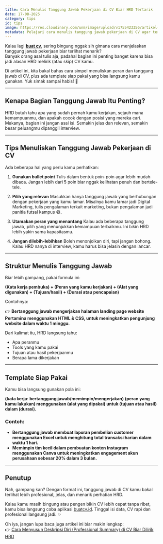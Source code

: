 ```yaml
---
title: Cara Menulis Tanggung Jawab Pekerjaan di CV Biar HRD Tertarik
date: 17-08-2025
category: tips
id: tips
image: https://res.cloudinary.com/unm/image/upload/v1755423356/artikel-buat-cv/Mask_group_5_cn6atr.png
metadata: Pelajari cara menulis tanggung jawab pekerjaan di CV agar terlihat profesional dan menarik perhatian HRD. Dapatkan tips, contoh, dan template siap pakai di buatcv.id.
---
```


Kalau lagi **[buat cv](https://buatcv.id)**, sering bingung nggak sih gimana cara menjelaskan
tanggung jawab pekerjaan biar terlihat menarik?\
Banyak orang asal tulis aja, padahal bagian ini penting banget karena
bisa jadi alasan HRD melirik (atau skip) CV kamu.

Di artikel ini, kita bakal bahas cara simpel menuliskan peran dan
tanggung jawab di CV, plus ada template siap pakai yang bisa langsung
kamu gunakan. Yuk simak sampai habis! 🚀

---

## Kenapa Bagian Tanggung Jawab Itu Penting?

HRD butuh tahu apa yang sudah pernah kamu kerjakan, sejauh mana
kemampuanmu, dan apakah cocok dengan posisi yang mereka cari.\
Makanya, bagian ini jangan asal isi. Semakin jelas dan relevan, semakin
besar peluangmu dipanggil interview.

---

## Tips Menuliskan Tanggung Jawab Pekerjaan di CV

Ada beberapa hal yang perlu kamu perhatikan:

1.  **Gunakan bullet point**
    Tulis dalam bentuk poin-poin agar lebih mudah dibaca. Jangan lebih
    dari 5 poin biar nggak kelihatan penuh dan bertele-tele.

2.  **Pilih yang relevan**
    Masukkan hanya tanggung jawab yang berhubungan dengan pekerjaan yang
    kamu lamar. Misalnya kamu lamar jadi Digital Marketing, tulis
    pengalaman terkait marketing, bukan pengalaman jadi panitia futsal
    kampus 😅.

3.  **Utamakan peran yang menantang**
    Kalau ada beberapa tanggung jawab, pilih yang menunjukkan kemampuan
    terbaikmu. Ini bikin HRD lebih yakin sama kapasitasmu.

4.  **Jangan dilebih-lebihkan**
    Boleh menonjolkan diri, tapi jangan bohong. Kalau HRD nanya di
    interview, kamu harus bisa jelasin dengan lancar.

---

## Struktur Menulis Tanggung Jawab

Biar lebih gampang, pakai formula ini:

**(Kata kerja pembuka) + (Peran yang kamu kerjakan) + (Alat yang
digunakan) + (Tujuan/hasil) + (Durasi atau pencapaian)**

Contohnya:

👉 **Bertanggung jawab mengerjakan halaman landing page website
Pertamina menggunakan HTML & CSS, untuk meningkatkan pengunjung website
dalam waktu 1 minggu.**

Dari kalimat itu, HRD langsung tahu:

- Apa peranmu
- Tools yang kamu pakai
- Tujuan atau hasil pekerjaanmu
- Berapa lama dikerjakan

---

## Template Siap Pakai

Kamu bisa langsung gunakan pola ini:

**(kata kerja: bertanggung jawab/memimpin/mengerjakan) (peran yang kamu
lakukan) menggunakan (alat yang dipakai) untuk (tujuan atau hasil) dalam
(durasi).**

### Contoh:

- **Bertanggung jawab membuat laporan pembelian customer menggunakan
  Excel untuk menghitung total transaksi harian dalam waktu 1 hari.**
- **Memimpin tim kecil dalam pembuatan konten Instagram menggunakan
  Canva untuk meningkatkan engagement akun perusahaan sebesar 20%
  dalam 3 bulan.**

---

## Penutup

Nah, gampang kan? Dengan format ini, tanggung jawab di CV kamu bakal
terlihat lebih profesional, jelas, dan menarik perhatian HRD.

Kalau kamu masih bingung atau pengen bikin CV lebih cepat tanpa ribet,
kamu bisa langsung coba aplikasi [buatcv.id](https://buatcv.id). Tinggal
isi data, CV rapi dan profesional langsung jadi. ✨

Oh iya, jangan lupa baca juga artikel ini biar makin lengkap:\
👉 [Cara Menyusun Deskripsi Diri (Professional Summary) di CV Biar
Dilirik HRD](https://buatcv.id/cara-menyusun-deskripsi-diri)
